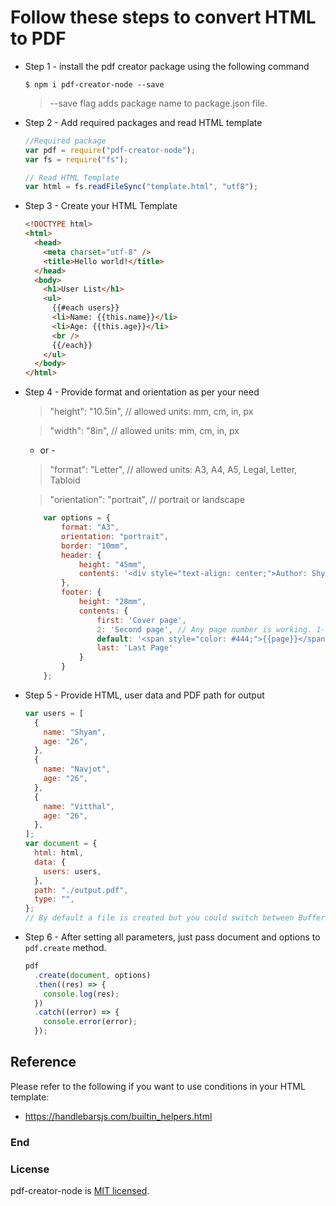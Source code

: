 # Follow these steps to convert HTML to PDF

- Step 1 - install the pdf creator package using the following command

  `$ npm i pdf-creator-node --save`

  > --save flag adds package name to package.json file.

- Step 2 - Add required packages and read HTML template

  ```javascript
  //Required package
  var pdf = require("pdf-creator-node");
  var fs = require("fs");

  // Read HTML Template
  var html = fs.readFileSync("template.html", "utf8");
  ```

- Step 3 - Create your HTML Template

  ```html
  <!DOCTYPE html>
  <html>
    <head>
      <meta charset="utf-8" />
      <title>Hello world!</title>
    </head>
    <body>
      <h1>User List</h1>
      <ul>
        {{#each users}}
        <li>Name: {{this.name}}</li>
        <li>Age: {{this.age}}</li>
        <br />
        {{/each}}
      </ul>
    </body>
  </html>
  ```

- Step 4 - Provide format and orientation as per your need

  > "height": "10.5in", // allowed units: mm, cm, in, px

  > "width": "8in", // allowed units: mm, cm, in, px

  - or -

  > "format": "Letter", // allowed units: A3, A4, A5, Legal, Letter, Tabloid

  > "orientation": "portrait", // portrait or landscape

    ```javascript
        var options = {
            format: "A3",
            orientation: "portrait",
            border: "10mm",
            header: {
                height: "45mm",
                contents: '<div style="text-align: center;">Author: Shyam Hajare</div>'
            },
            footer: {
                height: "28mm",
                contents: {
                    first: 'Cover page',
                    2: 'Second page', // Any page number is working. 1-based index
                    default: '<span style="color: #444;">{{page}}</span>/<span>{{pages}}</span>', // fallback value
                    last: 'Last Page'
                }
            }
        };
    ```
    
- Step 5 - Provide HTML, user data and PDF path for output

  ```javascript
  var users = [
    {
      name: "Shyam",
      age: "26",
    },
    {
      name: "Navjot",
      age: "26",
    },
    {
      name: "Vitthal",
      age: "26",
    },
  ];
  var document = {
    html: html,
    data: {
      users: users,
    },
    path: "./output.pdf",
    type: "",
  };
  // By default a file is created but you could switch between Buffer and Streams by using "buffer" or "stream" respectively.
  ```

- Step 6 - After setting all parameters, just pass document and options to `pdf.create` method.

  ```javascript
  pdf
    .create(document, options)
    .then((res) => {
      console.log(res);
    })
    .catch((error) => {
      console.error(error);
    });
  ```

## Reference

Please refer to the following if you want to use conditions in your HTML template:

- https://handlebarsjs.com/builtin_helpers.html

### End

### License

pdf-creator-node is [MIT licensed](./LICENSE).
